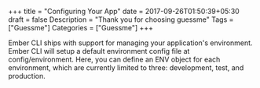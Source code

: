 +++
    title = "Configuring Your App"
    date = 2017-09-26T01:50:39+05:30
    draft = false
    Description = "Thank you for choosing guessme"
    Tags = ["Guessme"]
    Categories = ["Guessme"]
+++

Ember CLI ships with support for managing your application's environment. Ember CLI will setup a default environment config file at config/environment. Here, you can define an ENV object for each environment, which are currently limited to three: development, test, and production.